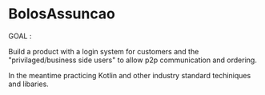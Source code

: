 # BolosAssuncao


GOAL : 

Build a product with a login system for customers and the "privilaged/business side users" to allow p2p communication and ordering.

In the meantime practicing Kotlin and other industry standard techiniques and libaries.

